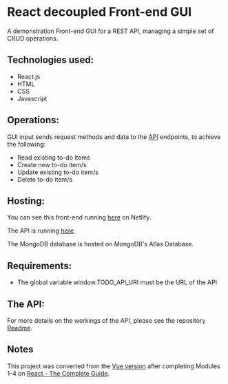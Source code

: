 # React decoupled Front-end GUI

A demonstration Front-end GUI for a REST API, managing a simple set of CRUD operations. 

## Technologies used:
* React.js
* HTML
* CSS
* Javascript

## Operations:
GUI input sends request methods and data to the [API](https://github.com/bauerindustries/todos-rest-api) endpoints, to achieve the following:
* Read existing to-do items
* Create new to-do item/s
* Update existing to-do item/s
* Delete to-do item/s

## Hosting:
You can see this front-end running [here](https://stately-pixie-6617d4.netlify.app) on Netlify.

The API is running [here](https://todos-rest-api-demo.onrender.com/todos/).

The MongoDB database is hosted on MongoDB's Atlas Database.

## Requirements:
* The global variable window.TODO_API_URI must be the URL of the API

## The API:
For more details on the workings of the API, please see the repository [Readme](https://github.com/bauerindustries/todos-rest-api).

## Notes
This project was converted from the [Vue version](https://github.com/bauerindustries/vue-frontend-for-todo-api/) after completing Modules 1-4 on [React - The Complete Guide](https://www.udemy.com/course/react-the-complete-guide-incl-redux/).
